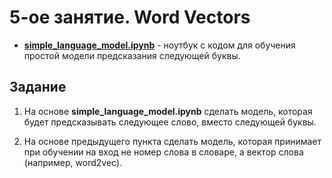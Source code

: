 5-ое занятие. Word Vectors
==========================

* [__simple_language_model.ipynb__](./6week/simple_language_model.ipynb) - ноутбук с кодом для обучения простой модели предсказания следующей буквы.

## Задание 
1. На основе __simple_language_model.ipynb__ сделать модель, которая будет предсказывать следующее слово, вместо следующей буквы.

2. На основе предыдущего пункта сделать модель, которая принимает при обучении на вход не номер слова в словаре, а вектор слова (например, word2vec).
